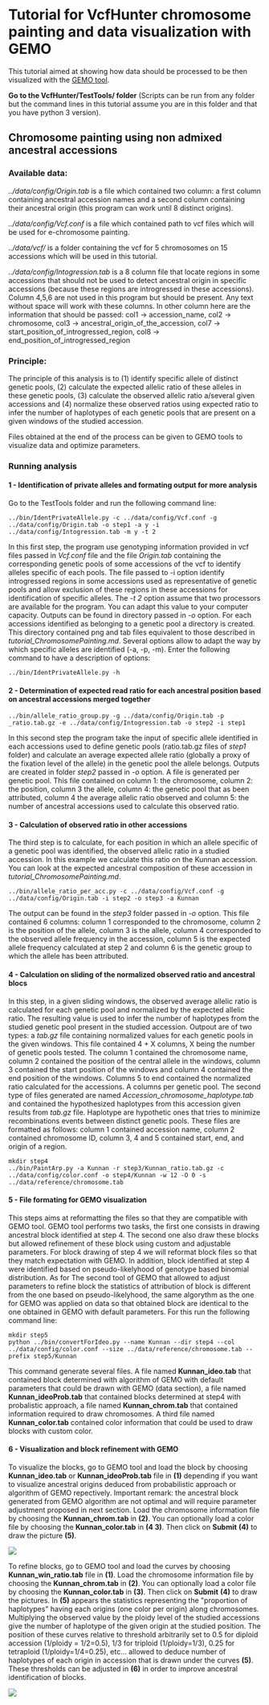 Tutorial for VcfHunter chromosome painting and data visualization with GEMO
===========================================================================

This tutorial aimed at showing how data should be processed to be then 
visualized with the [GEMO tool](https://gemo.southgreen.fr/).

**Go to the VcfHunter/TestTools/ folder** (Scripts can be run from any
folder but the command lines in this tutorial assume you are in this
folder and that you have python 3 version).


Chromosome painting using non admixed ancestral accessions
----------------------------------------------------------------

### Available data:

*../data/config/Origin.tab* is a file which contained two column: a first
column containing ancestral accession names and a second column containing
their ancestral origin (this program can work until 8 distinct origins).

*../data/config/Vcf.conf* is a file which contained path to vcf files which
will be used for e-chromosome painting.

*../data/vcf/* is a folder containing the vcf for 5 chromosomes on 15 accessions
which will be used in this tutorial.

*../data/config/Intogression.tab* is a 8 column file that locate regions in some 
accessions that should not be used to detect ancestral origin in specific 
accessions (because these regions are introgressed in these accessions). 
Column 4,5,6 are not used in this program but should be present. Any text 
without space will work with these columns. In other column here are the 
information that should be passed: col1 -> accession_name, col2 -> chromosome, 
col3 -> ancestral_origin_of_the_accession, col7 -> start_position_of_introgressed_region, 
col8 -> end_position_of_introgressed_region

### Principle:

The principle of this analysis is to (1) identify specific allele of distinct 
genetic pools, (2) calculate the expected allelic ratio of these alleles in these 
genetic pools, (3) calculate the observed allelic ratio a/several given accessions 
and (4) normalize these observed ratios using expected ratio to infer the number 
of haplotypes of each genetic pools that are present on a given windows of the 
studied accession.

Files obtained at the end of the process can be given to GEMO tools to visualize 
data and optimize parameters.

### Running analysis

#### 1 - Identification of private alleles and formating output for more analysis

Go to the TestTools folder and run the following command line:

```
../bin/IdentPrivateAllele.py -c ../data/config/Vcf.conf -g ../data/config/Origin.tab -o step1 -a y -i ../data/config/Intogression.tab -m y -t 2
```

In this first step, the program use genotyping information provided in vcf files 
passed in *Vcf.conf* file and the file *Origin.tab* containing the corresponding 
genetic pools of some accessions of the vcf to identify alleles specific of each 
pools. The file passed to -i option identify introgressed regions in some 
accessions used as representative of genetic pools and allow exclusion of these 
regions in these accessions for identification of specific alleles. The *-t 2* 
option assume that two processors are available for the program. You can adapt 
this value to your computer capacity. Outputs can be found in directory passed 
in *-o* option. For each accessions identified as belonging to a genetic pool 
a directory is created. This directory contained png and tab files equivalent 
to those described in *tutorial_ChromosomePainting.md*. Several options allow 
to adapt the way by which specific alleles are identified (-a, -p, -m). Enter the 
following command to have a description of options:

```{bash}
../bin/IdentPrivateAllele.py -h
```

#### 2 - Determination of expected read ratio for each ancestral position based on ancestral accessions merged together

```
../bin/allele_ratio_group.py -g ../data/config/Origin.tab -p _ratio.tab.gz -e ../data/config/Intogression.tab -o step2 -i step1
```

In this second step the program take the input of specific allele identified in 
each accessions used to define genetic pools (ratio.tab.gz files of *step1* folder) 
and calculate an average expected allele ratio (globally a proxy of the fixation 
level of the allele) in the genetic pool the allele belongs. Outputs are created 
in folder *step2* passed in *-o* option. A file is generated per genetic pool. This 
file contained on column 1: the chromosome, column 2: the position, column 3 the 
allele, column 4: the genetic pool that as been attributed, column 4 the average 
allelic ratio observed and column 5: the number of ancestral accessions used to 
calculate this observed ratio.


#### 3 - Calculation of observed ratio in other accessions

The third step is to calculate, for each position in which an allele specific of 
a genetic pool was identified, the observed allelic ratio in a studied accession. 
In this example we calculate this ratio on the Kunnan accession. You can look at 
the expected ancestral composition of these accession in *tutorial_ChromosomePainting.md*. 

```
../bin/allele_ratio_per_acc.py -c ../data/config/Vcf.conf -g ../data/config/Origin.tab -i step2 -o step3 -a Kunnan
```

The output can be found in the *step3* folder passed in *-o* option. This file 
contained 6 columns: column 1 corresponded to the chromosome, column 2 is the 
position of the allele, column 3 is the allele, column 4 corresponded to the 
observed allele frequency in the accession, column 5 is the expected allele 
frequency calculated at step 2 and column 6 is the genetic group to which the 
allele has been attributed.


#### 4 - Calculation on sliding of the normalized observed ratio and ancestral blocs

In this step, in a given sliding windows, the observed average allelic ratio is 
calculated for each genetic pool and normalized by the expected allelic ratio. 
The resulting value is used to infer the number of haplotypes from the studied 
genetic pool present in the studied accession. Outpout are of two types: a *tab.gz* 
file containing normalized values for each genetic pools in the given windows. 
This file contained 4 + X columns, X being the number of genetic pools tested. 
The column 1 contained the chromosome name, column 2 contained the position of 
the central allele in the windows, column 3 contained the start position of the 
windows and column 4 contained the end position of the windows. Columns 5 to end 
contained the normalized ratio calculated for the accessions. A columns per genetic 
pool.
The second type of files generated are named *Accession_chromosome_haplotype.tab* 
and contained the hypothesized haplotypes from this accession given results from 
*tab.gz* file. Haplotype are hypothetic ones that tries to minimize recombinations 
events between distinct genetic pools. These files are formatted as follows: column 
1 contained accession name, column 2 contained chromosome ID, column 3, 4 and 5 
contained start, end, and origin of a region.

```
mkdir step4
../bin/PaintArp.py -a Kunnan -r step3/Kunnan_ratio.tab.gz -c ../data/config/color.conf -o step4/Kunnan -w 12 -O 0 -s ../data/reference/chromosome.tab
```

#### 5 - File formating for GEMO visualization

This steps aims at reformatting the files so that they are compatible with GEMO 
tool. GEMO tool performs two tasks, the first one consists in drawing ancestral 
block identified at step 4. The second one also draw these blocks but allowed 
refinement of these block using custom and adjustable parameters. For block 
drawing of step 4 we will reformat block files so that they match expectation 
with GEMO. In addition, block identified at step 4 were identified based on 
pseudo-likelyhood of genotype based binomial distribution. As for The second 
tool of GEMO that allowed to adjust parameters to refine block the statistics 
of attribution of block is different from the one based on pseudo-likelyhood, 
the same algorythm as the one for GEMO was applied on data so that obtained 
block are identical to the one obtained in GEMO with default parameters. For 
this run the following command line:

```{bash}
mkdir step5
python ../bin/convertForIdeo.py --name Kunnan --dir step4 --col ../data/config/color.conf --size ../data/reference/chromosome.tab --prefix step5/Kunnan
```

This command generate several files. A file named **Kunnan_ideo.tab** that 
contained block determined with algorithm of GEMO with default parameters 
that could be drawn with GEMO (data section), a file named **Kunnan_ideoProb.tab** 
that contained blocks determined at step4 with probalistic approach, a file 
named **Kunnan_chrom.tab** that contained information required to draw 
chromosomes. A third file named **Kunnan_color.tab** contained color 
information that could be used to draw blocks with custom color. 

#### 6 - Visualization and block refinement with GEMO

To visualize the blocks, go to GEMO tool and load the block by choosing 
**Kunnan_ideo.tab** or **Kunnan_ideoProb.tab** file in **(1)** depending 
if you want to visualize ancestral origins deduced from probabilistic 
approach or algorithm of GEMO repectively. Important remark: the ancestral 
block generated from GEMO algorithm are not optimal and will require 
parameter adjustment proposed in next section. Load the chromosome 
information file by choosing the **Kunnan_chrom.tab** in **(2)**. You 
can optionally load a color file by choosing the **Kunnan_color.tab** in **(4
3)**. Then click on **Submit** **(4)** to draw the picture **(5)**.

![](/images/GEMO1.png)


To refine blocks, go to GEMO tool and load the curves by choosing 
**Kunnan_win_ratio.tab** file in **(1)**. Load the chromosome information 
file by choosing the **Kunnan_chrom.tab** in **(2)**. You can optionally 
load a color file by choosing the **Kunnan_color.tab** in **(3)**. Then 
click on **Submit** **(4)** to draw the pictures. In **(5)** appears the 
statistics representing the "proportion of haplotypes" having each origins 
(one color per origin) along chromosomes. Multiplying the observed value 
by the ploidy level of the studied accessions give the number of haplotype 
of the given origin at the studied position. The position of these curves 
relative to threshold arbitrarily set to 0.5 for diploid accession 
(1/ploidy = 1/2=0.5), 1/3 for triploid (1/ploidy=1/3), 0.25 for tetraploid 
(1/ploidy=1/4=0.25), etc... allowed to deduce number of haplotypes of each 
origin in accession that is drawn under the curves **(5)**. These thresholds 
can be adjusted in **(6)** in order to improve ancestral identification of 
blocks.

![](/images/GEMO2.png)

